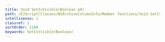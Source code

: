 ```yaml
---
title: Void SetIsVisible(Boolean p0)
path: /EJScript/Classes/NSArchiveColumnInfo/Member functions/Void SetIsVisible(Boolean p_0)
intellisense: 1
classref: 1
sortOrder: 1160
keywords: SetIsVisible(Boolean)
---
```





